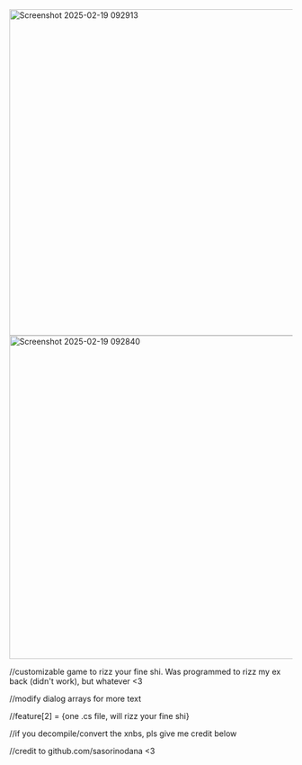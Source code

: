 <img width="580" alt="Screenshot 2025-02-19 092913" src="https://github.com/user-attachments/assets/eca8000d-afd8-407f-bcb4-0c85dce9d4ae" />
<img width="575" alt="Screenshot 2025-02-19 092840" src="https://github.com/user-attachments/assets/be1f4e15-5db4-412a-b4cb-e6f844cf125c" />


//customizable game to rizz your fine shi. Was programmed to rizz my ex back (didn't work), but whatever <3

//modify dialog arrays for more text

//feature[2] = {one .cs file, will rizz your fine shi}

//if you decompile/convert the xnbs, pls give me credit below

//credit to github.com/sasorinodana <3

